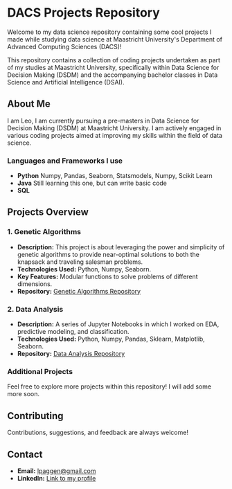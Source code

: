 # DACS Projects Repository

Welcome to my data science repository containing some cool projects I made while studying data science at Maastricht University's Department of Advanced Computing Sciences (DACS)!

This repository contains a collection of coding projects undertaken as part of my studies at Maastricht University, specifically within Data Science for Decision Making (DSDM) and the accompanying bachelor classes in Data Science and Artificial Intelligence (DSAI).

## About Me

I am Leo, I am currently pursuing a pre-masters in Data Science for Decision Making (DSDM) at Maastricht University. I am actively engaged in various coding projects aimed at improving my skills within the field of data science.

### Languages and Frameworks I use

- **Python** Numpy, Pandas, Seaborn, Statsmodels, Numpy, Scikit Learn
- **Java** Still learning this one, but can write basic code
- **SQL**

## Projects Overview

### 1. Genetic Algorithms

- **Description:** This project is about leveraging the power and simplicity of genetic algorithms to provide near-optimal solutions to both the knapsack and traveling salesman problems.
- **Technologies Used:** Python, Numpy, Seaborn.
- **Key Features:** Modular functions to solve problems of different dimensions.
- **Repository:** [Genetic Algorithms Repository](https://github.com/lpaggen/UMDataScience/tree/main/Genetic%20Algorithms)

### 2. Data Analysis

- **Description:** A series of Jupyter Notebooks in which I worked on EDA, predictive modeling, and classification.
- **Technologies Used:** Python, Numpy, Pandas, Sklearn, Matplotlib, Seaborn.
- **Repository:** [Data Analysis Repository](https://github.com/lpaggen/UMDataScience/tree/main/Data%20Analysis%20Projects)

### Additional Projects

Feel free to explore more projects within this repository! I will add some more soon.

## Contributing

Contributions, suggestions, and feedback are always welcome!

## Contact

- **Email:** lpaggen@gmail.com
- **LinkedIn:** [Link to my profile](https://www.linkedin.com/in/lpaggen/)
